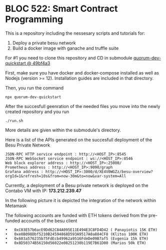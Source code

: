 # BLOC 522: Smart Contract Programming
This is a repository including the nessesary scripts and tutorials for: 
1) Deploy a private besu network
2) Build a docker image with ganache and truffle suite

For #1 you need to clone this repository and CD in submodule [quorum-dev-quickstart @ 49bf4a3](https://github.com/ConsenSys/quorum-dev-quickstart/tree/49bf4a309747977be00684139e5655747e22381e)

First, make sure you have docker and docker-compose installed as well as Nodejs (version >= 12). Installation guides are included in that directory.

Then, you run the command 
```
npx quorum-dev-quickstart
```

After the succesfull geenration of the needed files you move into the newly created repository and you run 
```
./run.sh
```

More details are given within the submodule's directory.

Here is a list of the APIs generated on the succesfull deployment of the Besu Private Network
```
JSON-RPC HTTP service endpoint : http://<HOST_IP>:8545
JSON-RPC WebSocket service endpoint : ws://<HOST_IP>:8546
Web block explorer address : http://<HOST_IP>:25000/
Prometheus address : http://<HOST_IP>:9090/graph
Grafana address : http://<HOST_IP>:3000/d/XE4V0WGZz/besu-overview?orgId=1&refresh=10s&from=now-30m&to=now&var-system=All
```

Currently, a deployment of a Besu private network is deployed on the Contabo VM with IP: **173.212.239.47**

In the following picture it is depicted the integration of the network within Metamask



The following accounts are funded with ETH tokens derived from the pre-funded accounts of the besu client

```
•	0xC03E57b6acE9Dd62C84A095E11E494E3C8FD4D42 ( Panayiotis 15K ETH)
•	0xe8B098Dbf5210B24594868D593A9517A0a884CF8 (Klitos 100K ETH)
•	0x603a576235b75FdEcb49962a9516FdeDe09B7af5 (Evgenia 15k ETH)
•	0x8D50374B56150d56022e08251230b119E7B61D00 (Marios 50k ETH)
```

